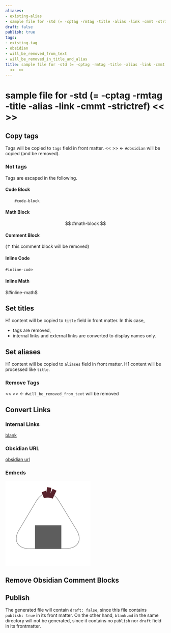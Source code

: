 ```yaml
---
aliases:
- existing-alias
- sample file for -std (= -cptag -rmtag -title -alias -link -cmmt -strictref) <<  >>
draft: false
publish: true
tags:
- existing-tag
- obsidian
- will_be_removed_from_text
- will_be_removed_in_title_and_alias
title: sample file for -std (= -cptag -rmtag -title -alias -link -cmmt -strictref)
  <<  >>
---
```

# sample file for -std (= -cptag -rmtag -title -alias -link -cmmt -strictref) <<  >>

## Copy tags
Tags will be copied to `tags` field in front matter.
<<  >> <- `#obsidian` will be copied (and be removed).

### Not tags
Tags are escaped in the following.

#### Code Block
```
	#code-block
```

#### Math Block
$$
	#math-block
$$

#### Comment Block

(↑ this comment block will be removed)

#### Inline Code
`#inline-code`

#### Inline Math
$#inline-math$


## Set titles
H1 content will be copied to `title` field in front matter.
In this case,
- tags are removed,
- internal links and external links are converted to display names only.

## Set aliases
H1 content will be copied to `aliases` field in front matter.
H1 content will be processed like `title`.

### Remove Tags
<<  >> <- `#will_be_removed_from_text` will be removed

## Convert Links
### Internal Links
[blank](blank.md)

### Obsidian URL
[obsidian url](blank.md)

### Embeds
![image.svg](image.svg)

## Remove Obsidian Comment Blocks


## Publish
The generated file will contain `draft: false`, since this file contains `publish: true` in its front matter.
On the other hand, `blank.md` in the same directory will not be generated, since it contains no `publish` nor `draft` field in its frontmatter.
